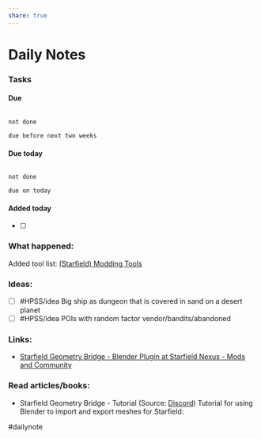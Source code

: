 ```yaml
---
share: true
---
```

# Daily Notes

### Tasks

#### Due

```tasks

not done

due before next two weeks

```

#### Due today

```tasks

not done

due on today

```

#### Added today

- [ ]

### What happened:

Added tool list: [(Starfield) Modding Tools](../(Starfield)%20Modding%20Tools.md)

### Ideas:

- [ ] #HPSS/idea Big ship as dungeon that is covered in sand on a desert planet
- [ ] #HPSS/idea POIs with random factor vendor/bandits/abandoned

### Links:

- [Starfield Geometry Bridge - Blender Plugin at Starfield Nexus - Mods and Community](https://www.nexusmods.com/starfield/mods/4360)
### Read articles/books:
- Starfield Geometry Bridge - Tutorial (Source: [Discord](https://discord.gg/4eKExKkKF7))
  Tutorial for using Blender to import and export meshes for Starfield:

#dailynote 